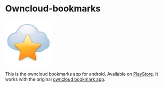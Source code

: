 Owncloud-bookmarks
==================

[<img src="ic_launcher-web.png" width=150>](https://play.google.com/store/apps/details?id=cz.nethar.owncloudbookmarks)

This is the owncloud bookmarks app for android. Available on [PlayStore](https://play.google.com/store/apps/details?id=cz.nethar.owncloudbookmarks).
It works with the original [owncloud bookmark app](https://github.com/owncloud/bookmarks).
